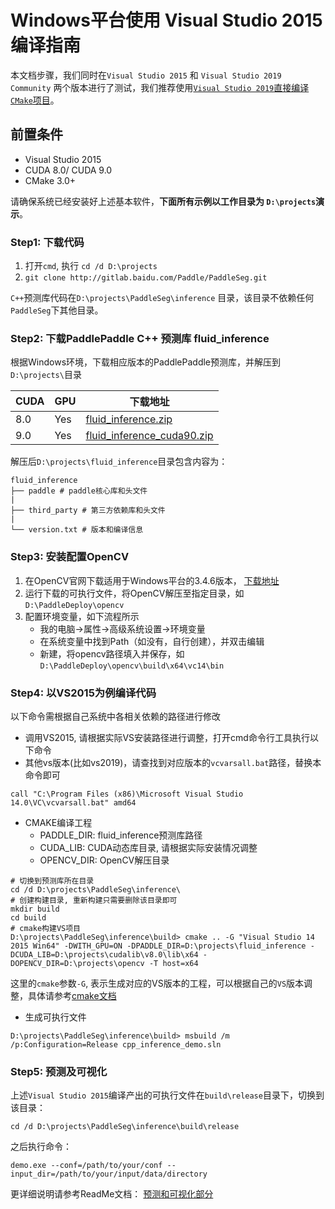 # Windows平台使用 Visual Studio 2015 编译指南

本文档步骤，我们同时在`Visual Studio 2015` 和 `Visual Studio 2019 Community` 两个版本进行了测试，我们推荐使用[`Visual Studio 2019`直接编译`CMake`项目](./windows_vs2019_build.md)。


## 前置条件
* Visual Studio 2015
* CUDA 8.0/ CUDA 9.0
* CMake 3.0+

请确保系统已经安装好上述基本软件，**下面所有示例以工作目录为 `D:\projects`演示**。

### Step1: 下载代码

1. 打开`cmd`, 执行 `cd /d D:\projects`
2. `git clone http://gitlab.baidu.com/Paddle/PaddleSeg.git`

`C++`预测库代码在`D:\projects\PaddleSeg\inference` 目录，该目录不依赖任何`PaddleSeg`下其他目录。


### Step2: 下载PaddlePaddle C++ 预测库 fluid_inference

根据Windows环境，下载相应版本的PaddlePaddle预测库，并解压到`D:\projects\`目录

| CUDA | GPU | 下载地址 |
|------|------|--------|
| 8.0 | Yes | [fluid_inference.zip](https://bj.bcebos.com/v1/paddleseg/fluid_inference_win.zip) |
| 9.0 | Yes | [fluid_inference_cuda90.zip](https://paddleseg.bj.bcebos.com/fluid_inference_cuda9_cudnn7.zip) |

解压后`D:\projects\fluid_inference`目录包含内容为：
```
fluid_inference
├── paddle # paddle核心库和头文件
|
├── third_party # 第三方依赖库和头文件
|
└── version.txt # 版本和编译信息
```

### Step3: 安装配置OpenCV

1. 在OpenCV官网下载适用于Windows平台的3.4.6版本， [下载地址](https://sourceforge.net/projects/opencvlibrary/files/3.4.6/opencv-3.4.6-vc14_vc15.exe/download)  
2. 运行下载的可执行文件，将OpenCV解压至指定目录，如`D:\PaddleDeploy\opencv`  
3. 配置环境变量，如下流程所示  
	- 我的电脑->属性->高级系统设置->环境变量  
    - 在系统变量中找到Path（如没有，自行创建），并双击编辑  
    - 新建，将opencv路径填入并保存，如`D:\PaddleDeploy\opencv\build\x64\vc14\bin` 

### Step4: 以VS2015为例编译代码

以下命令需根据自己系统中各相关依赖的路径进行修改

* 调用VS2015, 请根据实际VS安装路径进行调整，打开cmd命令行工具执行以下命令
* 其他vs版本(比如vs2019)，请查找到对应版本的`vcvarsall.bat`路径，替换本命令即可

```
call "C:\Program Files (x86)\Microsoft Visual Studio 14.0\VC\vcvarsall.bat" amd64
```
    
* CMAKE编译工程
    * PADDLE_DIR: fluid_inference预测库路径
    * CUDA_LIB: CUDA动态库目录, 请根据实际安装情况调整
    * OPENCV_DIR: OpenCV解压目录

```
# 切换到预测库所在目录
cd /d D:\projects\PaddleSeg\inference\
# 创建构建目录, 重新构建只需要删除该目录即可
mkdir build
cd build
# cmake构建VS项目
D:\projects\PaddleSeg\inference\build> cmake .. -G "Visual Studio 14 2015 Win64" -DWITH_GPU=ON -DPADDLE_DIR=D:\projects\fluid_inference -DCUDA_LIB=D:\projects\cudalib\v8.0\lib\x64 -DOPENCV_DIR=D:\projects\opencv -T host=x64
```

这里的`cmake`参数`-G`, 表示生成对应的VS版本的工程，可以根据自己的`VS`版本调整，具体请参考[cmake文档](https://cmake.org/cmake/help/v3.15/manual/cmake-generators.7.html)

* 生成可执行文件

```
D:\projects\PaddleSeg\inference\build> msbuild /m /p:Configuration=Release cpp_inference_demo.sln
```

### Step5: 预测及可视化

上述`Visual Studio 2015`编译产出的可执行文件在`build\release`目录下，切换到该目录：
```
cd /d D:\projects\PaddleSeg\inference\build\release
```

之后执行命令：

```
demo.exe --conf=/path/to/your/conf --input_dir=/path/to/your/input/data/directory
```

更详细说明请参考ReadMe文档： [预测和可视化部分](../README.md)

